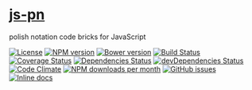 [js-pn](http://aureooms.github.io/js-pn)
==

polish notation code bricks for JavaScript

[![License](https://img.shields.io/github/license/aureooms/js-pn.svg?style=flat)](https://raw.githubusercontent.com/aureooms/js-pn/master/LICENSE)
[![NPM version](https://img.shields.io/npm/v/@aureooms/js-pn.svg?style=flat)](https://www.npmjs.org/package/@aureooms/js-pn)
[![Bower version](https://img.shields.io/bower/v/@aureooms/js-pn.svg?style=flat)](http://bower.io/search/?q=@aureooms/js-pn)
[![Build Status](https://img.shields.io/travis/aureooms/js-pn.svg?style=flat)](https://travis-ci.org/aureooms/js-pn)
[![Coverage Status](https://img.shields.io/coveralls/aureooms/js-pn.svg?style=flat)](https://coveralls.io/r/aureooms/js-pn)
[![Dependencies Status](https://img.shields.io/david/aureooms/js-pn.svg?style=flat)](https://david-dm.org/aureooms/js-pn#info=dependencies)
[![devDependencies Status](https://img.shields.io/david/dev/aureooms/js-pn.svg?style=flat)](https://david-dm.org/aureooms/js-pn#info=devDependencies)
[![Code Climate](https://img.shields.io/codeclimate/github/aureooms/js-pn.svg?style=flat)](https://codeclimate.com/github/aureooms/js-pn)
[![NPM downloads per month](https://img.shields.io/npm/dm/@aureooms/js-pn.svg?style=flat)](https://www.npmjs.org/package/@aureooms/js-pn)
[![GitHub issues](https://img.shields.io/github/issues/aureooms/js-pn.svg?style=flat)](https://github.com/aureooms/js-pn/issues)
[![Inline docs](http://inch-ci.org/github/aureooms/js-pn.svg?branch=master&style=shields)](http://inch-ci.org/github/aureooms/js-pn)
